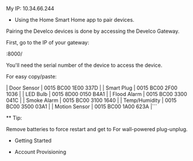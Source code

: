 My IP: 10.34.66.244

* Using the Home Smart Home app to pair devices.

Pairing the Develco devices is done by accessing the Develco Gateway.

First, go to the IP of your gateway:

<Your IP>:8000/

You'll need the serial number of the device to access the device.

For easy copy/paste:

| Door Sensor   | 0015 BC00 1E00 337D   |
| Smart Plug    | 0015 BC00 2F00 1036   |
| LED Bulb      | 0015 8D00 0150 B4A1   |
| Flood Alarm   | 0015 BC00 3300 041C   |
| Smoke Alarm   | 0015 BC00 3100 1640   |
| Temp/Humidity | 0015 BC00 3500 03A1   |
| Motion Sensor | 0015 BC00 1A00 623A   |```

** Tip:

Remove batteries to force restart and get to
For wall-powered plug-unplug.


* Getting Started

* Account Provisioning

